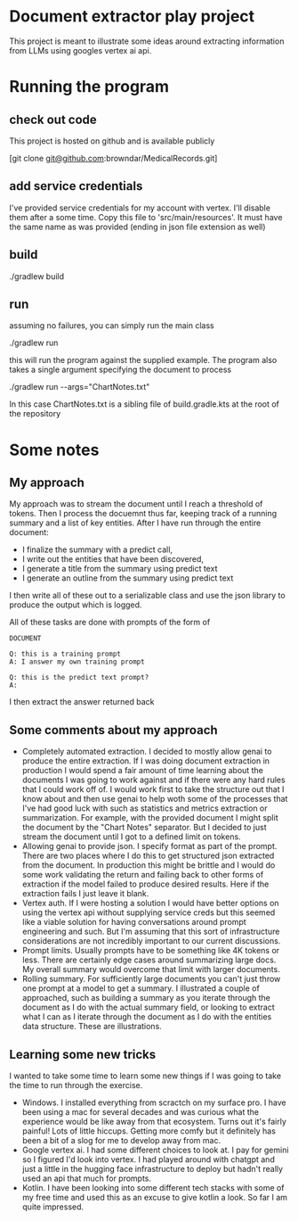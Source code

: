 # Document extractor play project

This project is meant to illustrate some ideas around extracting information from LLMs using googles vertex ai api.

# Running the program

## check out code

This project is hosted on github and is available publicly

[git clone git@github.com:browndar/MedicalRecords.git]

## add service credentials

I've provided service credentials for my account with vertex. I'll disable them after a some time. Copy this file to 'src/main/resources'. It must have the same name as was provided (ending in json file extension as well)

## build

./gradlew build

## run

assuming no failures, you can simply run the main class

./gradlew run

this will run the program against the supplied example. The program also takes a single argument specifying the document to process

 ./gradlew run --args="ChartNotes.txt"

In this case ChartNotes.txt is a sibling file of build.gradle.kts at the root of the repository

# Some notes

## My approach

My approach was to stream the document until I reach a threshold of tokens. Then I process the docuemnt thus far, keeping track of a running summary and a list of key entities. After I have run through the entire document:

* I finalize the summary with a predict call, 
* I write out the entities that have been discovered, 
* I generate a title from the summary using predict text
* I generate an outline from the summary using predict text

I then write all of these out to a serializable class and use the json library to produce the output which is logged. 

All of these tasks are done with prompts of the form of

````
DOCUMENT

Q: this is a training prompt
A: I answer my own training prompt

Q: this is the predict text prompt?
A:
````

I then extract the answer returned back

## Some comments about my approach

* Completely automated extraction. I decided to mostly allow genai to produce the entire extraction. If I was doing document extraction in production I would spend a fair amount of time learning about the documents I was going to work against and if there were any hard rules that I could work off of. I would work first to take the structure out that I know about and then use genai to help woth some of the processes that I've had good luck with such as statistics and metrics extraction or summarization. For example, with the provided document I might split the document by the "Chart Notes" separator. But I decided to just stream the document until I got to a defined limit on tokens.
* Allowing genai to provide json. I specify format as part of the prompt. There are two places where I do this to get structured json extracted from the document. In production this might be brittle and I would do some work validating the return and failing back to other forms of extraction if the model failed to produce desired results. Here if the extraction fails I just leave it blank.
* Vertex auth. If I were hosting a solution I would have better options on using the vertex api without supplying service creds but this seemed like a viable solution for having conversations around prompt engineering and such. But I'm assuming that this sort of infrastructure considerations are not incredibly important to our current discussions.
* Prompt limits. Usually prompts have to be something like 4K tokens or less. There are certainly edge cases around summarizing large docs. My overall summary would overcome that limit with larger documents. 
* Rolling summary. For sufficiently large documents you can't just throw one prompt at a model to get a summary. I illustrated a couple of approached, such as building a summary as you iterate through the document as I do with the actual summary field, or looking to extract what I can as I iterate through the document as I do with the entities data structure. These are illustrations.

## Learning some new tricks

I wanted to take some time to learn some new things if I was going to take the time to run through the exercise. 

* Windows. I installed everything from scractch on my surface pro. I have been using a mac for several decades and was curious what the experience would be like away from that ecosystem. Turns out it's fairly painful! Lots of little hiccups. Getting more comfy but it definitely has been a bit of a slog for me to develop away from mac.
* Google vertex ai. I had some different choices to look at. I pay for gemini so I figured I'd look into vertex. I had played around with chatgpt and just a little in the hugging face infrastructure to deploy but hadn't really used an api that much for prompts. 
* Kotlin. I have been looking into some different tech stacks with some of my free time and used this as an excuse to give kotlin a look. So far I am quite impressed. 



